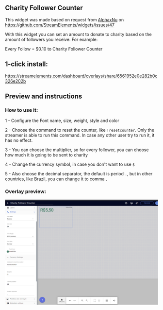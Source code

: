## Charity Follower Counter

This widget was made based on request from [AlphaxNu](https://github.com/AlphaxNu/) on https://github.com/StreamElements/widgets/issues/47

With this widget you can set an amount to donate to charity based on the amount of followers you receive. For example: 

Every Follow = $0.10 to Charity Follower Counter

## 1-click install: 

https://streamelements.com/dashboard/overlays/share/6561952e0e282b0c326e202b

## Preview and instructions

### How to use it:

1 - Configure the Font name, size, weight, style and color

2 - Choose the command to reset the counter, like `!resetcounter`. Only the streamer is able to run this command. In case any other user try to run it, it has no effect.

3 - You can choose the multiplier, so for every follower, you can choose how much it is going to be sent to charity

4 - Change the currency symbol, in case you don't want to use `$`

5 - Also choose the decimal separator, the default is period `.`, but in other countries, like Brazil, you can change it to comma `,`

### Overlay preview:

<!-- ![Overlay Preview](/charity-follower-counter/widget.png) -->

![Overlay Preview](https://raw.githubusercontent.com/c4ldas/streamelements-widgets/main/charity-follower-counter/widget.png)
